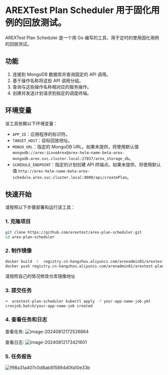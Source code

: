 # AREXTest Plan Scheduler 用于固化用例的回放测试。

AREXTest Plan Scheduler 是一个用 Go 编写的工具，用于定时的使用固化用例的回放测试。

## 功能

1. 连接到 MongoDB 数据库并查询固定的 API 调用。
2. 基于操作名称将这些 API 调用分组。
3. 查询与这些操作名称相对应的服务操作。
4. 创建并发送计划请求到指定的调度终端。

## 环境变量

该工具依赖以下环境变量：

- `APP_ID`：应用程序的标识符。
- `TARGET_HOST`：目标回放地址。
- `MONGO_URL`：指定的 MongoDB URL。如果未提供，将使用默认值 `mongodb://arex:iLoveArex@arex-helm-name-beta-arex-mongodb.arex.svc.cluster.local:27017/arex_storage_db`。
- `SCHEDULE_ENDPOINT`：指定的计划创建 API 终端点。如果未提供，将使用默认值 `http://arex-helm-name-beta-arex-schedule.arex.svc.cluster.local:8080/api/createPlan`。

## 快速开始

请按照以下步骤部署和运行该工具：

### 1. 克隆项目

```sh
git clone https://github.com/arextest/arex-plan-scheduler.git
cd arex-plan-scheduler
```

### 2. 制作镜像

```sh
docker build -t  registry.cn-hangzhou.aliyuncs.com/arexadmin01/arextest-plan-scheduler:0.6.5 .
docker push registry.cn-hangzhou.aliyuncs.com/arexadmin01/arextest-plan-scheduler:0.6.5
```
请按照自己的情况修改仓库镜像地址

### 3. 提交任务
```sh
➜  arextest-plan-scheduler kubectl apply -f your-app-name-job.yml  
cronjob.batch/your-app-name-job created
```
### 4. 查看任务和日志
查看任务:
![image-20240812172526864](https://test-1251091139.cos.ap-shanghai.myqcloud.com/picgoimage-20240812172526864.png)

查看日志:
![image-20240812173421601](https://test-1251091139.cos.ap-shanghai.myqcloud.com/picgoimage-20240812173421601.png)

### 5. 任务报告
![f98a31a407c0d8ab815894d0fa10e33b](https://test-1251091139.cos.ap-shanghai.myqcloud.com/picgof98a31a407c0d8ab815894d0fa10e33b.png)